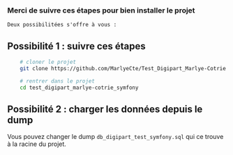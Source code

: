 ### Merci de suivre ces étapes pour bien installer le projet
    Deux possibilitées s'offre à vous : 
##  Possibilité 1 : suivre ces étapes

```bash
    # cloner le projet
    git clone https://github.com/MarlyeCte/Test_Digipart_Marlye-Cotrie.git test_digipart_marlye-cotrie_symfony
```

```bash
    # rentrer dans le projet
    cd test_digipart_marlye-cotrie_symfony
```


##  Possibilité 2 : charger les données depuis le dump

Vous pouvez changer le dump `db_digipart_test_symfony.sql` qui ce trouve à la racine du projet.
